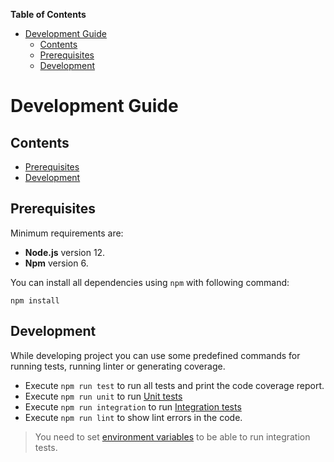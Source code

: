 <!-- START doctoc generated TOC please keep comment here to allow auto update -->
<!-- DON'T EDIT THIS SECTION, INSTEAD RE-RUN doctoc TO UPDATE -->

**Table of Contents**

<!-- *generated with [DocToc](https://github.com/thlorenz/doctoc)* -->

- [Development Guide](#development-guide)
  - [Contents](#contents)
  - [Prerequisites](#prerequisites)
  - [Development](#development)

<!-- END doctoc generated TOC please keep comment here to allow auto update -->

# Development Guide

## Contents

- [Prerequisites](#prerequisites)
- [Development](#development)

## Prerequisites

Minimum requirements are:

- **Node.js** version 12.
- **Npm** version 6.

You can install all dependencies using `npm` with following command:

```
npm install
```

## Development

While developing project you can use some predefined commands for running tests, running linter or generating coverage.

- Execute `npm run test` to run all tests and print the code coverage report.
- Execute `npm run unit` to run [Unit tests](../test/unit)
- Execute `npm run integration` to run [Integration tests](../test/integration)
- Execute `npm run lint` to show lint errors in the code.

> You need to set [environment variables](docs/HowToRun.md#environment-variables) to be able to run integration tests.
